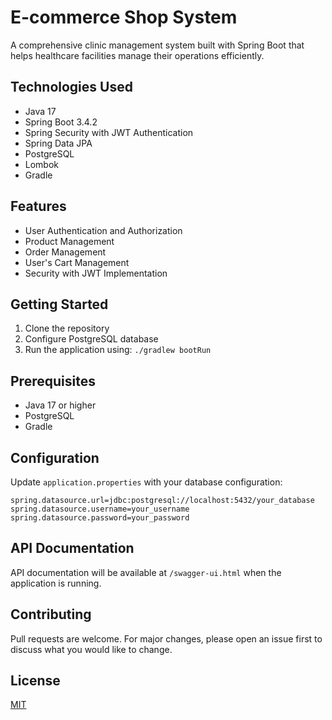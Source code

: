 # E-commerce Shop System

A comprehensive clinic management system built with Spring Boot that helps healthcare facilities manage their operations efficiently.

## Technologies Used
- Java 17
- Spring Boot 3.4.2
- Spring Security with JWT Authentication
- Spring Data JPA
- PostgreSQL
- Lombok
- Gradle

## Features
- User Authentication and Authorization
- Product Management
- Order Management
- User's Cart Management
- Security with JWT Implementation

## Getting Started
1. Clone the repository
2. Configure PostgreSQL database
3. Run the application using: `./gradlew bootRun`

## Prerequisites
- Java 17 or higher
- PostgreSQL
- Gradle

## Configuration
Update `application.properties` with your database configuration:
```properties
spring.datasource.url=jdbc:postgresql://localhost:5432/your_database
spring.datasource.username=your_username
spring.datasource.password=your_password
```

## API Documentation
API documentation will be available at `/swagger-ui.html` when the application is running.

## Contributing
Pull requests are welcome. For major changes, please open an issue first to discuss what you would like to change.

## License
[MIT](https://choosealicense.com/licenses/mit/)
